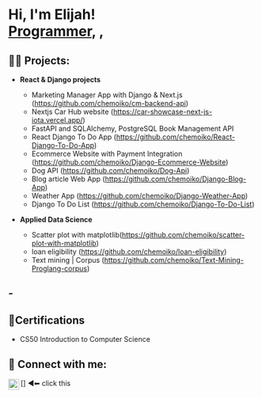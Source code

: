 <h1>Hi, I'm Elijah! <br/><a href="https://github.com/joshmadakor1">Programmer</a>, <a href="https://www.linkedin.com/in/joshmadakor/"></a>, <a href="https://www.youtube.com/c/joshmadakor"></a></h1>

<h2>👨‍💻 Projects:</h2>

- <b>React & Django projects</b>
  - Marketing Manager App with Django & Next.js (https://github.com/chemoiko/cm-backend-api)
  - Nextjs Car Hub website (https://car-showcase-next-js-iota.vercel.app/)
  - FastAPI and SQLAlchemy, PostgreSQL Book Management API
  - React Django To Do App (https://github.com/chemoiko/React-Django-To-Do-App)
  - Ecommerce Website with Payment Integration (https://github.com/chemoiko/Django-Ecommerce-Website)
  - Dog API (https://github.com/chemoiko/Dog-Api)
  - Blog article Web App  (https://github.com/chemoiko/Django-Blog-App) 
  - Weather App (https://github.com/chemoiko/Django-Weather-App)
  - Django To Do List (https://github.com/chemoiko/Django-To-Do-List)


 
- <b>Applied Data Science</b>
  - Scatter plot with matplotlib(https://github.com/chemoiko/scatter-plot-with-matplotlib)
  - loan eligibility (https://github.com/chemoiko/loan-eligibility)
  - Text mining | Corpus (https://github.com/chemoiko/Text-Mining-Proglang-corpus)
  

 

-<h2>📃Certifications</h2>
-  
-   CS50 Introduction to Computer Science

<h2> 🤳 Connect with me:</h2>



[<a href="https://www.linkedin.com/in/elijah-murket"><img align="left" alt="elijah | LinkedIn" width="22px" src="https://cdn.jsdelivr.net/npm/simple-icons@v3/icons/linkedin.svg" /></a>]    ◀⬅ click this





